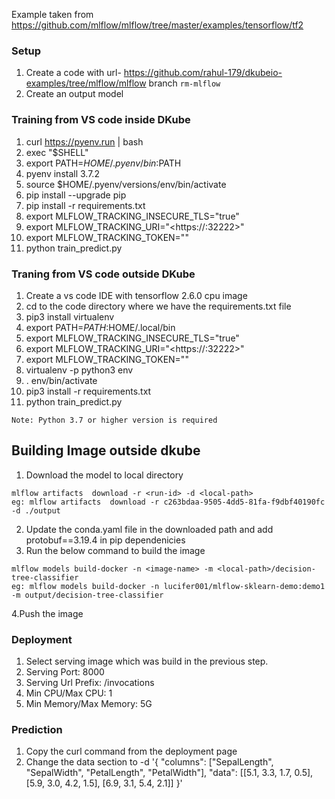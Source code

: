 Example taken from https://github.com/mlflow/mlflow/tree/master/examples/tensorflow/tf2

### Setup
1. Create a code with url- https://github.com/rahul-179/dkubeio-examples/tree/mlflow/mlflow branch `rm-mlflow`
2. Create an output model 

### Training from VS code inside DKube
1. curl https://pyenv.run | bash
2. exec "$SHELL"
3. export PATH=$HOME/.pyenv/bin:$PATH
4. pyenv install 3.7.2
5. source $HOME/.pyenv/versions/env/bin/activate
6. pip install --upgrade pip
7. pip install -r requirements.txt
8. export MLFLOW_TRACKING_INSECURE_TLS="true"
9. export MLFLOW_TRACKING_URI="<https://<ip>:32222>"
10. export MLFLOW_TRACKING_TOKEN="<Token>" 
11. python train_predict.py

### Traning from VS code outside DKube
1. Create a vs code IDE with tensorflow 2.6.0 cpu image
2. cd to the code directory where we have the requirements.txt file
3. pip3 install virtualenv
4. export PATH=$PATH:$HOME/.local/bin
5. export MLFLOW_TRACKING_INSECURE_TLS="true"
6. export MLFLOW_TRACKING_URI="<https://<ip>:32222>"
7. export MLFLOW_TRACKING_TOKEN="<Token>" 
8. virtualenv -p python3 env
9. . env/bin/activate
10. pip3 install -r requirements.txt
11. python train_predict.py
    
`Note: Python 3.7 or higher version is required`
    
## Building Image outside dkube
1. Download the model to local directory
```
mlflow artifacts  download -r <run-id> -d <local-path>
eg: mlflow artifacts  download -r c263bdaa-9505-4dd5-81fa-f9dbf40190fc -d ./output
```
2. Update the conda.yaml file in the downloaded path and add protobuf==3.19.4 in pip dependenicies
3. Run the below command to build the image
```
mlflow models build-docker -n <image-name> -m <local-path>/decision-tree-classifier
eg: mlflow models build-docker -n lucifer001/mlflow-sklearn-demo:demo1 -m output/decision-tree-classifier
```
4.Push the image

### Deployment
1. Select serving image which was build in the previous step.
2. Serving Port: 8000
3. Serving Url Prefix: /invocations
4. Min CPU/Max CPU: 1
5. Min Memory/Max Memory: 5G

### Prediction
1. Copy the curl command from the deployment page
2. Change the data section to
-d '{
    "columns": ["SepalLength", "SepalWidth", "PetalLength", "PetalWidth"],
    "data": [[5.1, 3.3, 1.7, 0.5], [5.9, 3.0, 4.2, 1.5], [6.9, 3.1, 5.4, 2.1]]
}'
